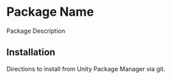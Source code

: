 # Package Name

Package Description

## Installation

Directions to install from Unity Package Manager via git.
